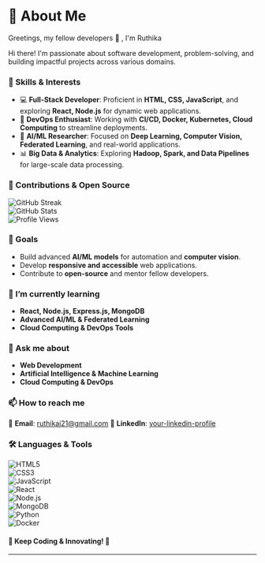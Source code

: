 # 👋 About Me  
Greetings, my fellow developers 🙌 , I'm Ruthika  


Hi there! I'm passionate about software development, problem-solving, and building impactful projects across various domains.  

### 🔧 Skills & Interests  

- 💻 **Full-Stack Developer**: Proficient in **HTML, CSS, JavaScript**, and exploring **React, Node.js** for dynamic web applications.  
- 🚀 **DevOps Enthusiast**: Working with **CI/CD, Docker, Kubernetes, Cloud Computing** to streamline deployments.  
- 🤖 **AI/ML Researcher**: Focused on **Deep Learning, Computer Vision, Federated Learning**, and real-world applications.  
- 📊 **Big Data & Analytics**: Exploring **Hadoop, Spark, and Data Pipelines** for large-scale data processing.  

### 🚀 Contributions & Open Source  

![GitHub Streak](https://github-readme-streak-stats.herokuapp.com/?user=your-github-username&theme=dark)  
![GitHub Stats](https://github-readme-stats.vercel.app/api?username=your-github-username&show_icons=true&theme=radical)  
![Profile Views](https://komarev.com/ghpvc/?username=Ruthikaj&color=blue)  

### 🎯 Goals  

- Build advanced **AI/ML models** for automation and **computer vision**.  
- Develop **responsive and accessible** web applications.  
- Contribute to **open-source** and mentor fellow developers.  

### 🌱 I’m currently learning  

- **React, Node.js, Express.js, MongoDB**  
- **Advanced AI/ML & Federated Learning**  
- **Cloud Computing & DevOps Tools**  

### 💬 Ask me about  

- **Web Development**  
- **Artificial Intelligence & Machine Learning**  
- **Cloud Computing & DevOps**  

### 📫 How to reach me  

📩 **Email**: ruthikaj21@gmail.com 
🔗 **LinkedIn**: [your-linkedin-profile](https://linkedin.com/in/your-profile)  

### 🛠️ Languages & Tools  

![HTML5](https://img.shields.io/badge/HTML5-E34F26?style=flat-square&logo=html5&logoColor=white)  
![CSS3](https://img.shields.io/badge/CSS3-1572B6?style=flat-square&logo=css3&logoColor=white)  
![JavaScript](https://img.shields.io/badge/JavaScript-F7DF1E?style=flat-square&logo=javascript&logoColor=black)  
![React](https://img.shields.io/badge/React-61DAFB?style=flat-square&logo=react&logoColor=black)  
![Node.js](https://img.shields.io/badge/Node.js-339933?style=flat-square&logo=node.js&logoColor=white)  
![MongoDB](https://img.shields.io/badge/MongoDB-47A248?style=flat-square&logo=mongodb&logoColor=white)  
![Python](https://img.shields.io/badge/Python-3776AB?style=flat-square&logo=python&logoColor=white)  
![Docker](https://img.shields.io/badge/Docker-2496ED?style=flat-square&logo=docker&logoColor=white)  

#### 🎉 Keep Coding & Innovating! 🚀  

---
